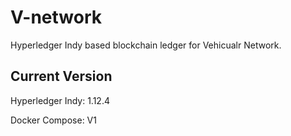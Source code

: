 # V-network

Hyperledger Indy based blockchain ledger for Vehicualr Network. 


## Current Version 

Hyperledger Indy: 1.12.4 

Docker Compose: V1